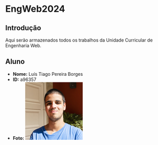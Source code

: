 # EngWeb2024

## Introdução 
Aqui serão armazenados todos os trabalhos da Unidade Curricular de Engenharia Web.

## Aluno

- **Nome:** Luís Tiago Pereira Borges
- **ID:** a96357
- **Foto:** ![Fotografia do aluno](pic.jpg)
